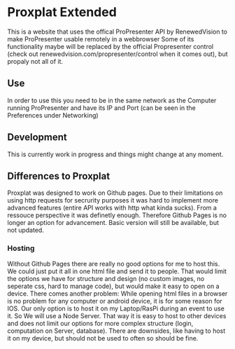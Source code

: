 # Proxplat Extended

This is a website that uses the offical ProPresenter API by RenewedVision to make ProPresenter usable remotely in a webbrowser
Some of its functionality maybe will be replaced by the official Propresenter control (check out renewedvision.com/propresenter/control when it comes out), but propaly not all of it.

## Use
In order to use this you need to be in the same network as the Computer running ProPresenter and have its IP and Port (can be seen in the Preferences under Networking)

## Development
This is currently work in progress and things might change at any moment.

## Differences to Proxplat
Proxplat was designed to work on Github pages. Due to their limitations on using http requests for secrurity purposes it was hard to implement more advanced features (entire API works with http what kinda sucks). From a ressouce perspective it was definetly enough. Therefore Github Pages is no longer an option for advancement. Basic version will still be available, but not updated.

### Hosting
Without Github Pages there are really no good options for me to host this. We could just put it all in one html file and send it to people. That would limit the options we have for structure and design (no custom images, no seperate css, hard to manage code), but would make it easy to open on a device. There comes another problem: While opening html files in a browser is no problem for any computer or android device, it is for some reason for IOS. Our only option is to host it on my Laptop/RasPi during an event to use it.
So We will use a Node Server. That way it is easy to host to other devices and does not limit our options for more complex structure (login, computation on Server, database).
There are downsides, like having to host it on my device, but should not be used to often so should be fine.
